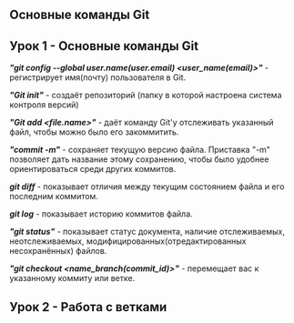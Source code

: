 ## Основные команды Git

## Урок 1 - Основные команды Git

_**"git config --global user.name(user.email) <user_name(email)>"**_ - регистрирует имя(почту) пользователя в Git.

_**"Git init"**_ - создаёт репозиторий (папку в которой настроена система контроля версий)

_**"Git add <file.name>"**_ - даёт команду Git'у отслеживать указанный файл, чтобы можно было его закоммитить.

_**"commit -m"**_ - сохраняет текущую версию файла. Приставка "-m" позволяет дать название этому сохранению, чтобы было удобнее ориентироваться среди других коммитов.

_**git diff**_ - показывает отличия между текущим состоянием файла и его последним коммитом.

_**git log**_ - показывает историю коммитов файла.

_**"git status"**_ - показывает статус документа, наличие отслеживаемых, неотслеживаемых, модифицированных(отредактированных несохранённых) файлов.

_**"git checkout <name_branch(commit_id)>"**_ - перемещает вас к указанному коммиту или ветке.

## Урок 2 - Работа с ветками
